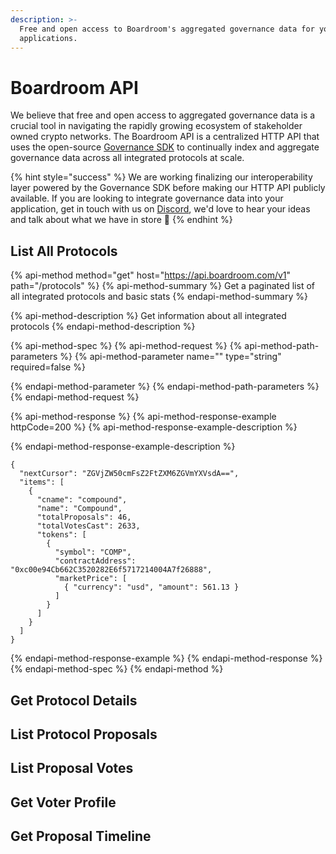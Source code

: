 ```yaml
---
description: >-
  Free and open access to Boardroom's aggregated governance data for your
  applications.
---
```


# Boardroom API

We believe that free and open access to aggregated governance data is a crucial tool in navigating the rapidly growing ecosystem of stakeholder owned crypto networks. The Boardroom API is a centralized HTTP API that uses the open-source [Governance SDK](../sdk/governance-sdk.md) to continually index and aggregate governance data across all integrated protocols at scale.

{% hint style="success" %}
We are working finalizing our interoperability layer powered by the Governance SDK before making our HTTP API publicly available. If you are looking to integrate governance data into your application, get in touch with us on [Discord](https://discord.gg/UBqtEddhsC), we'd love to hear your ideas and talk about what we have in store 🚀
{% endhint %}

## List All Protocols

{% api-method method="get" host="https://api.boardroom.com/v1" path="/protocols" %}
{% api-method-summary %}
Get a paginated list of all integrated protocols and basic stats
{% endapi-method-summary %}

{% api-method-description %}
Get information about all integrated protocols
{% endapi-method-description %}

{% api-method-spec %}
{% api-method-request %}
{% api-method-path-parameters %}
{% api-method-parameter name="" type="string" required=false %}

{% endapi-method-parameter %}
{% endapi-method-path-parameters %}
{% endapi-method-request %}

{% api-method-response %}
{% api-method-response-example httpCode=200 %}
{% api-method-response-example-description %}

{% endapi-method-response-example-description %}

```
{
  "nextCursor": "ZGVjZW50cmFsZ2FtZXM6ZGVmYXVsdA==",
  "items": [
    {
      "cname": "compound",
      "name": "Compound",
      "totalProposals": 46,
      "totalVotesCast": 2633,
      "tokens": [
        {
          "symbol": "COMP",
          "contractAddress": "0xc00e94Cb662C3520282E6f5717214004A7f26888",
          "marketPrice": [
            { "currency": "usd", "amount": 561.13 }
          ]
        }
      ]
    }
  ]
}
```
{% endapi-method-response-example %}
{% endapi-method-response %}
{% endapi-method-spec %}
{% endapi-method %}

## Get Protocol Details

## List Protocol Proposals

## List Proposal Votes

## Get Voter Profile

## Get Proposal Timeline

